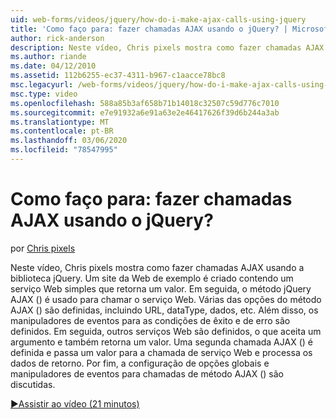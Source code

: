```yaml
---
uid: web-forms/videos/jquery/how-do-i-make-ajax-calls-using-jquery
title: 'Como faço para: fazer chamadas AJAX usando o jQuery? | Microsoft Docs'
author: rick-anderson
description: Neste vídeo, Chris pixels mostra como fazer chamadas AJAX usando a biblioteca jQuery. Um site de exemplo é criado contendo um serviço Web simples que retorna...
ms.author: riande
ms.date: 04/12/2010
ms.assetid: 112b6255-ec37-4311-b967-c1aacce78bc8
msc.legacyurl: /web-forms/videos/jquery/how-do-i-make-ajax-calls-using-jquery
msc.type: video
ms.openlocfilehash: 588a85b3af658b71b14018c32507c59d776c7010
ms.sourcegitcommit: e7e91932a6e91a63e2e46417626f39d6b244a3ab
ms.translationtype: MT
ms.contentlocale: pt-BR
ms.lasthandoff: 03/06/2020
ms.locfileid: "78547995"
---
```

# <a name="how-do-i-make-ajax-calls-using-jquery"></a>Como faço para: fazer chamadas AJAX usando o jQuery?

por [Chris pixels](https://twitter.com/chrispels)

Neste vídeo, Chris pixels mostra como fazer chamadas AJAX usando a biblioteca jQuery. Um site da Web de exemplo é criado contendo um serviço Web simples que retorna um valor. Em seguida, o método jQuery AJAX () é usado para chamar o serviço Web. Várias das opções do método AJAX () são definidas, incluindo URL, dataType, dados, etc. Além disso, os manipuladores de eventos para as condições de êxito e de erro são definidos. Em seguida, outros serviços Web são definidos, o que aceita um argumento e também retorna um valor. Uma segunda chamada AJAX () é definida e passa um valor para a chamada de serviço Web e processa os dados de retorno. Por fim, a configuração de opções globais e manipuladores de eventos para chamadas de método AJAX () são discutidas.

[&#9654;Assistir ao vídeo (21 minutos)](https://channel9.msdn.com/Blogs/ASP-NET-Site-Videos/how-do-i-make-ajax-calls-using-jquery)
